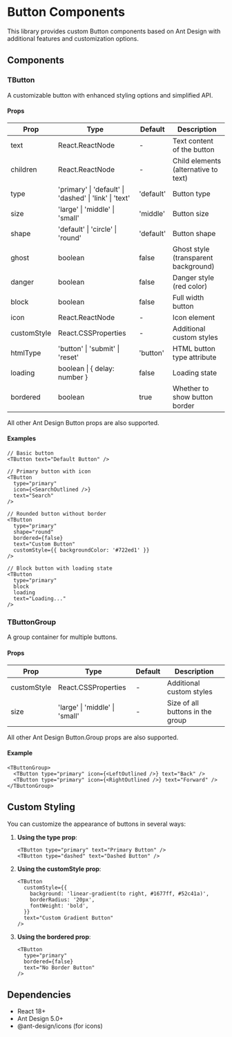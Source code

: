 # Button Components

This library provides custom Button components based on Ant Design with additional features and customization options.

## Components

### TButton

A customizable button with enhanced styling options and simplified API.

#### Props

| Prop | Type | Default | Description |
|------|------|---------|-------------|
| text | React.ReactNode | - | Text content of the button |
| children | React.ReactNode | - | Child elements (alternative to text) |
| type | 'primary' \| 'default' \| 'dashed' \| 'link' \| 'text' | 'default' | Button type |
| size | 'large' \| 'middle' \| 'small' | 'middle' | Button size |
| shape | 'default' \| 'circle' \| 'round' | 'default' | Button shape |
| ghost | boolean | false | Ghost style (transparent background) |
| danger | boolean | false | Danger style (red color) |
| block | boolean | false | Full width button |
| icon | React.ReactNode | - | Icon element |
| customStyle | React.CSSProperties | - | Additional custom styles |
| htmlType | 'button' \| 'submit' \| 'reset' | 'button' | HTML button type attribute |
| loading | boolean \| { delay: number } | false | Loading state |
| bordered | boolean | true | Whether to show button border |

All other Ant Design Button props are also supported.

#### Examples

```tsx
// Basic button
<TButton text="Default Button" />

// Primary button with icon
<TButton 
  type="primary" 
  icon={<SearchOutlined />} 
  text="Search" 
/>

// Rounded button without border
<TButton 
  type="primary" 
  shape="round" 
  bordered={false} 
  text="Custom Button"
  customStyle={{ backgroundColor: '#722ed1' }} 
/>

// Block button with loading state
<TButton 
  type="primary" 
  block 
  loading 
  text="Loading..."
/>
```

### TButtonGroup

A group container for multiple buttons.

#### Props

| Prop | Type | Default | Description |
|------|------|---------|-------------|
| customStyle | React.CSSProperties | - | Additional custom styles |
| size | 'large' \| 'middle' \| 'small' | - | Size of all buttons in the group |

All other Ant Design Button.Group props are also supported.

#### Example

```tsx
<TButtonGroup>
  <TButton type="primary" icon={<LeftOutlined />} text="Back" />
  <TButton type="primary" icon={<RightOutlined />} text="Forward" />
</TButtonGroup>
```

## Custom Styling

You can customize the appearance of buttons in several ways:

1. **Using the type prop**:
   ```tsx
   <TButton type="primary" text="Primary Button" />
   <TButton type="dashed" text="Dashed Button" />
   ```

2. **Using the customStyle prop**:
   ```tsx
   <TButton 
     customStyle={{ 
       background: 'linear-gradient(to right, #1677ff, #52c41a)',
       borderRadius: '20px',
       fontWeight: 'bold',
     }} 
     text="Custom Gradient Button" 
   />
   ```

3. **Using the bordered prop**:
   ```tsx
   <TButton 
     type="primary"
     bordered={false}
     text="No Border Button" 
   />
   ```

## Dependencies

- React 18+
- Ant Design 5.0+
- @ant-design/icons (for icons)
